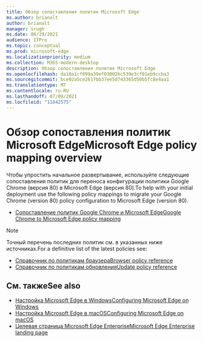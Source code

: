 ```yaml
---
title: Обзор сопоставления политик Microsoft Edge
ms.author: brianalt
author: brianalt
manager: srugh
ms.date: 06/29/2021
audience: ITPro
ms.topic: conceptual
ms.prod: microsoft-edge
ms.localizationpriority: medium
ms.collection: M365-modern-desktop
description: Обзор сопоставления политик Microsoft Edge
ms.openlocfilehash: da10a1cf099a39ef03002bc539e3cf01eb9ccba3
ms.sourcegitcommit: bce02a5ce2617bb37ee5d743365d50b5fc8e4aa1
ms.translationtype: MT
ms.contentlocale: ru-RU
ms.lasthandoff: 07/09/2021
ms.locfileid: "11642575"
---
```

# <a name="microsoft-edge-policy-mapping-overview"></a><span data-ttu-id="93c7e-103">Обзор сопоставления политик Microsoft Edge</span><span class="sxs-lookup"><span data-stu-id="93c7e-103">Microsoft Edge policy mapping overview</span></span>

<span data-ttu-id="93c7e-104">Чтобы упростить начальное развертывание, используйте следующие сопоставления политик для переноса конфигурации политики Google Chrome (версия 80) в Microsoft Edge (версия 80).</span><span class="sxs-lookup"><span data-stu-id="93c7e-104">To help with your initial deployment use the following policy mappings to migrate your Google Chrome (version 80) policy configuration to Microsoft Edge (version 80).</span></span>

- [<span data-ttu-id="93c7e-105">Сопоставление политик Google Chrome и Microsoft Edge</span><span class="sxs-lookup"><span data-stu-id="93c7e-105">Google Chrome to Microsoft Edge policy mapping</span></span>](microsoft-edge-policy-map-chrome-to-newedge.md)

> [!NOTE]
> <span data-ttu-id="93c7e-106">Точный перечень последних политик см. в указанных ниже источниках.</span><span class="sxs-lookup"><span data-stu-id="93c7e-106">For a definitive list of the latest policies see:</span></span>
> - [<span data-ttu-id="93c7e-107">Справочник по политикам браузера</span><span class="sxs-lookup"><span data-stu-id="93c7e-107">Browser policy reference</span></span>](microsoft-edge-policies.md)
> - [<span data-ttu-id="93c7e-108">Справочник по политикам обновления</span><span class="sxs-lookup"><span data-stu-id="93c7e-108">Update policy reference</span></span>](microsoft-edge-update-policies.md)

## <a name="see-also"></a><span data-ttu-id="93c7e-109">См. также</span><span class="sxs-lookup"><span data-stu-id="93c7e-109">See also</span></span>
- [<span data-ttu-id="93c7e-110">Настройка Microsoft Edge в Windows</span><span class="sxs-lookup"><span data-stu-id="93c7e-110">Configuring Microsoft Edge on Windows</span></span>](configure-microsoft-edge.md)
- [<span data-ttu-id="93c7e-111">Настройка Microsoft Edge в macOS</span><span class="sxs-lookup"><span data-stu-id="93c7e-111">Configuring Microsoft Edge on macOS</span></span>](configure-microsoft-edge-on-mac.md)
- [<span data-ttu-id="93c7e-112">Целевая страница Microsoft Edge Enterprise</span><span class="sxs-lookup"><span data-stu-id="93c7e-112">Microsoft Edge Enterprise landing page</span></span>](https://aka.ms/EdgeEnterprise)
